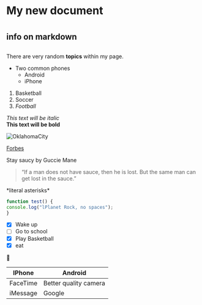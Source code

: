 # My new document <h1> 
## info on markdown <h2> 
  There are very random __topics__ within my page.
  
 * Two common phones
    * Android
    * iPhone 
1. Basketball
2. Soccer
3. _Football_


*This text will be italic*  
**This text will be bold** 


  ![OklahomaCity](/images/thunderbasketball.png) 
  
  [Forbes](http://Forbes.com)
  
Stay saucy by Guccie Mane
> “If a man does not have sauce, then he is lost. But the same man can get lost in the sauce.”

  \*literal asterisks\*
  
  ```javascript
function test() {
 console.log("lPlanet Rock, no spaces");
}
```

- [x] Wake up
- [ ] Go to school
- [x] Play Basketball
- [x] eat

:camel:

IPhone | Android
------------ | -------------
FaceTime| Better quality camera
iMessage | Google
